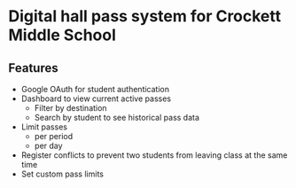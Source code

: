 # Digital hall pass system for Crockett Middle School

## Features
- Google OAuth for student authentication
- Dashboard to view current active passes
  - Filter by destination
  - Search by student to see historical pass data
- Limit passes
  - per period
  - per day
- Register conflicts to prevent two students from leaving class at the same time
- Set custom pass limits
